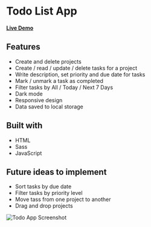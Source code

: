 # Todo List App

[**Live Demo**](http://todo-list-today.netlify.com/)

## Features

- Create and delete projects
- Create / read / update / delete tasks for a project
- Write description, set priority and due date for tasks
- Mark / unmark a task as completed
- Filter tasks by All / Today / Next 7 Days
- Dark mode
- Responsive design
- Data saved to local storage

## Built with

- HTML
- Sass
- JavaScript

## Future ideas to implement

- Sort tasks by due date
- Filter tasks by priority level
- Move tass from one project to another
- Drag and drop projects

![Todo App Screenshot](https://i.imgur.com/5IJ0UN5.png)
